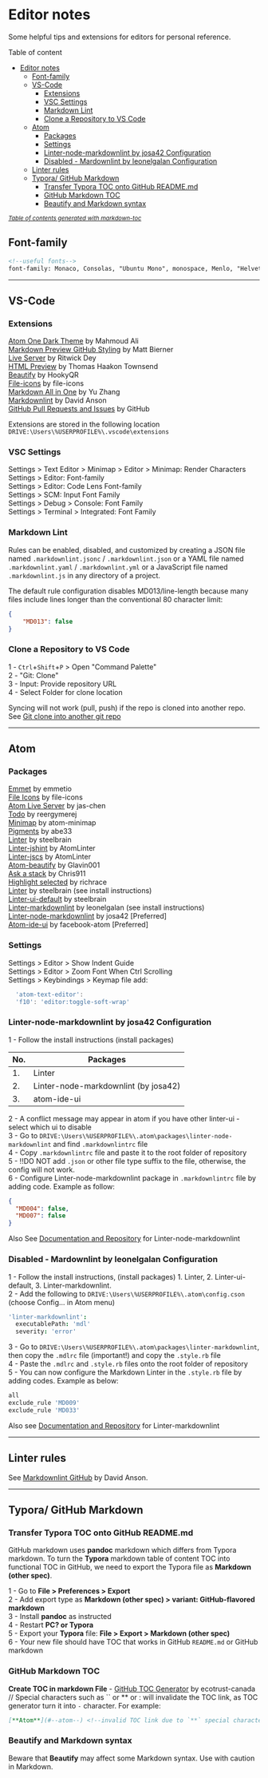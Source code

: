 # Editor notes

Some helpful tips and extensions for editors for personal reference.

Table of content

- [Editor notes](#editor-notes)
  - [Font-family](#font-family)
  - [VS-Code](#vs-code)
    - [Extensions](#extensions)
    - [VSC Settings](#vsc-settings)
    - [Markdown Lint](#markdown-lint)
    - [Clone a Repository to VS Code](#clone-a-repository-to-vs-code)
  - [Atom](#atom)
    - [Packages](#packages)
    - [Settings](#settings)
    - [Linter-node-markdownlint by josa42 Configuration](#linter-node-markdownlint-by-josa42-configuration)
    - [Disabled - Mardownlint by leonelgalan Configuration](#disabled---mardownlint-by-leonelgalan-configuration)
  - [Linter rules](#linter-rules)
  - [Typora/ GitHub Markdown](#typora-github-markdown)
    - [Transfer Typora TOC onto GitHub README.md](#transfer-typora-toc-onto-github-readmemd)
    - [GitHub Markdown TOC](#github-markdown-toc)
    - [Beautify and Markdown syntax](#beautify-and-markdown-syntax)

<small><i><a href='http://ecotrust-canada.github.io/markdown-toc/'>Table of contents generated with markdown-toc</a></i></small>

## Font-family

```html
<!--useful fonts-->
font-family: Monaco, Consolas, "Ubuntu Mono", monospace, Menlo, "Helvetica Neue Light", "Helvetica Neue";
```

---

## VS-Code

### Extensions

[Atom One Dark Theme](https://marketplace.visualstudio.com/items?itemName=akamud.vscode-theme-onedark) by Mahmoud Ali  
[Markdown Preview GitHub Styling](https://marketplace.visualstudio.com/items?itemName=bierner.markdown-preview-github-styles) by Matt Bierner  
[Live Server](https://marketplace.visualstudio.com/items?itemName=ritwickdey.LiveServer) by Ritwick Dey  
[HTML Preview](https://marketplace.visualstudio.com/items?itemName=tht13.html-preview-vscode) by Thomas Haakon Townsend  
[Beautify](https://marketplace.visualstudio.com/items?itemName=HookyQR.beautify) by HookyQR  
[File-icons](https://marketplace.visualstudio.com/items?itemName=file-icons.file-icons) by file-icons  
[Markdown All in One](https://marketplace.visualstudio.com/items?itemName=yzhang.markdown-all-in-one) by Yu Zhang  
[Markdownlint](https://marketplace.visualstudio.com/items?itemName=DavidAnson.vscode-markdownlint) by David Anson  
[GitHub Pull Requests and Issues](https://marketplace.visualstudio.com/items?itemName=GitHub.vscode-pull-request-github) by GitHub  

Extensions are stored in the following location  
`DRIVE:\Users\%USERPROFILE%\.vscode\extensions`

### VSC Settings

Settings > Text Editor > Minimap > Editor > Minimap: Render Characters  
Settings > Editor: Font-family  
Settings > Editor: Code Lens Font-family  
Settings > SCM: Input Font Family  
Settings > Debug > Console: Font Family  
Settings > Terminal > Integrated: Font Family  

### Markdown Lint

Rules can be enabled, disabled, and customized by creating a JSON file
named `.markdownlint.jsonc` / `.markdownlint.json` or a YAML file named
`.markdownlint.yaml` / `.markdownlint.yml` or a JavaScript file named
`.markdownlint.js` in any directory of a project.  

The default rule configuration disables MD013/line-length because many
files include lines longer than the conventional 80 character limit:  

```json
{
    "MD013": false
}
```

### Clone a Repository to VS Code

1 - `Ctrl`+`Shift`+`P` > Open "Command Palette"  
2 - "Git: Clone"  
3 - Input: Provide repository URL  
4 - Select Folder for clone location  

Syncing will not work (pull, push) if the repo is cloned into another repo. See [Git clone into another git repo](https://stackoverflow.com/questions/10360342/git-clone-into-another-existing-git-repo)  

---

## Atom

### Packages

[Emmet](https://atom.io/packages/emmet) by emmetio  
[File Icons](https://atom.io/packages/file-icons) by file-icons  
[Atom Live Server](https://atom.io/packages/atom-live-server) by jas-chen  
[Todo](https://atom.io/packages/todo) by reergymerej  
[Minimap](https://atom.io/packages/minimap) by atom-minimap  
[Pigments](https://atom.io/packages/pigments) by abe33  
[Linter](https://atom.io/packages/linter) by steelbrain  
[Linter-jshint](https://atom.io/packages/linter-jshint) by AtomLinter  
[Linter-jscs](https://atom.io/packages/linter-jscs) by AtomLinter  
[Atom-beautify](https://atom.io/packages/atom-beautify) by Glavin001  
[Ask a stack](https://atom.io/packages/ask-stack) by Chris911  
[Highlight selected](https://atom.io/packages/highlight-selected) by richrace  
[Linter](https://atom.io/packages/linter) by steelbrain (see install instructions)  
[Linter-ui-default](https://atom.io/packages/linter-ui-default) by steelbrain  
[Linter-markdownlint](https://atom.io/packages/linter-markdownlint) by leonelgalan (see install instructions)  
[Linter-node-markdownlint](https://atom.io/packages/linter-node-markdownlint) by josa42 [Preferred]  
[Atom-ide-ui](https://atom.io/packages/atom-ide-ui) by facebook-atom [Preferred]  

### Settings

  Settings > Editor > Show Indent Guide  
  Settings > Editor > Zoom Font When Ctrl Scrolling  
  Settings > Keybindings > Keymap file add:  

  ```js
    'atom-text-editor':
    'f10': 'editor:toggle-soft-wrap'
  ```  

### Linter-node-markdownlint by josa42 Configuration

1 - Follow the install instructions (install packages)  

|No.|Packages|
|---|--------|
|1.|Linter|
|2.|Linter-node-markdownlint (by josa42)|
|3.|atom-ide-ui|

2 - A conflict message may appear in atom if you have other linter-ui - select which ui to disable  
3 - Go to `DRIVE:\Users\%USERPROFILE%\.atom\packages\linter-node-markdownlint` and find `.markdownlintrc` file  
4 - Copy `.markdownlintrc` file and paste it to the root folder of repository  
5 - !!DO NOT add `.json` or other file type suffix to the file, otherwise, the config will not work.  
6 - Configure Linter-node-markdownlint package in `.markdownlintrc` file by adding code. Example as follow:  

```json
{
  "MD004": false,
  "MD007": false
}
```

Also See [Documentation and Repository](https://github.com/josa42/atom-linter-node-markdownlint) for Linter-node-markdownlint

### Disabled - Mardownlint by leonelgalan Configuration

1 - Follow the install instructions, (install packages) 1. Linter, 2. Linter-ui-default, 3. Linter-markdownlint.  
2 - Add the following to `DRIVE:\Users\%USERPROFILE%\.atom\config.cson` (choose Config... in Atom menu)

```cson
'linter-markdownlint':
  executablePath: 'mdl'
  severity: 'error'
```

3 - Go to `DRIVE:\Users\%USERPROFILE%\.atom\packages\linter-markdownlint`, then copy the `.mdlrc` file (important!) and copy the `.style.rb` file  
4 - Paste the `.mdlrc` and `.style.rb` files onto the root folder of repository  
5 - You can now configure the Markdown Linter in the `.style.rb` file by adding codes. Example as below:

```rb
all
exclude_rule 'MD009'
exclude_rule 'MD033'
```

Also see [Documentation and Repository](https://github.com/leonelgalan/linter-markdownlint) for Linter-markdownlint

---

## Linter rules

See [Markdownlint GitHub](https://github.com/DavidAnson/markdownlint) by David Anson.  

---

## Typora/ GitHub Markdown  

### Transfer Typora TOC onto GitHub README.md  

GitHub markdown uses **pandoc** markdown which differs from Typora markdown. To turn the **Typora** markdown table of content TOC into functional TOC in GitHub, we need to export the Typora file as **Markdown (other spec)**.  

  1 - Go to **File > Preferences > Export**  
  2 - Add export type as **Markdown (other spec) > variant: GitHub-flavored markdown**  
  3 - Install **pandoc** as instructed  
  4 - Restart **PC? or Typora**  
  5 - Export your **Typora** file: **File > Export > Markdown (other spec)**  
  6 - Your new file should have TOC that works in GitHub `README.md` or GitHub markdown  

### GitHub Markdown TOC

**Create TOC in markdown File** - [GitHub TOC Generator](https://ecotrust-canada.github.io/markdown-toc/) by ecotrust-canada  
// Special characters such as \`\` or ** or : will invalidate the TOC link, as TOC generator turn it into `-` character. For example:

```markdown
[**Atom**](#--atom--) <!--invalid TOC link due to `**` special characters, conversion into `--` characters-->
```

### Beautify and Markdown syntax

Beware that **Beautify** may affect some Markdown syntax. Use with caution in Markdown.  
